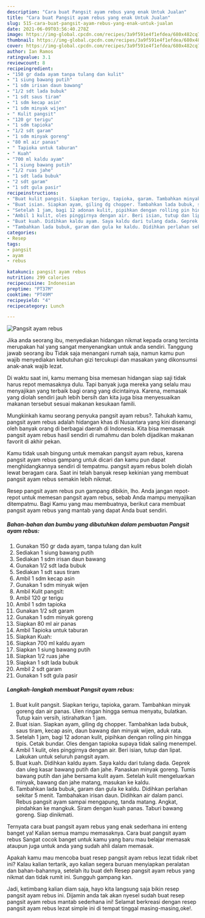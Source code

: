 ```yaml
---
description: "Cara buat Pangsit ayam rebus yang enak Untuk Jualan"
title: "Cara buat Pangsit ayam rebus yang enak Untuk Jualan"
slug: 515-cara-buat-pangsit-ayam-rebus-yang-enak-untuk-jualan
date: 2021-06-09T03:56:40.278Z
image: https://img-global.cpcdn.com/recipes/3a9f591e4f1efdea/680x482cq70/pangsit-ayam-rebus-foto-resep-utama.jpg
thumbnail: https://img-global.cpcdn.com/recipes/3a9f591e4f1efdea/680x482cq70/pangsit-ayam-rebus-foto-resep-utama.jpg
cover: https://img-global.cpcdn.com/recipes/3a9f591e4f1efdea/680x482cq70/pangsit-ayam-rebus-foto-resep-utama.jpg
author: Ian Ramos
ratingvalue: 3.1
reviewcount: 8
recipeingredient:
- "150 gr dada ayam tanpa tulang dan kulit"
- "1 siung bawang putih"
- "1 sdm irisan daun bawang"
- "1/2 sdt lada bubuk"
- "1 sdt saus tiram"
- "1 sdm kecap asin"
- "1 sdm minyak wijen"
- " Kulit pangsit"
- "120 gr terigu"
- "1 sdm tapioka"
- "1/2 sdt garam"
- "1 sdm minyak goreng"
- "80 ml air panas"
- " Tapioka untuk taburan"
- " Kuah"
- "700 ml kaldu ayam"
- "1 siung bawang putih"
- "1/2 ruas jahe"
- "1 sdt lada bubuk"
- "2 sdt garam"
- "1 sdt gula pasir"
recipeinstructions:
- "Buat kulit pangsit. Siapkan terigu, tapioka, garam. Tambahkan minyak goreng dan air panas. Ulen ringan hingga semua menyatu, bulatkan. Tutup kain versih, istirahatkan 1 jam."
- "Buat isian. Siapkan ayam, giling dg chopper. Tambahkan lada bubuk, saus tiram, kecap asin, daun bawang dan minyak wijen, aduk rata."
- "Setelah 1 jam, bagi 12 adonan kulit, pipihkan dengan rolling pin hingga tipis. Cetak bundar. Oles dengan tapioka supaya tidak saling menempel."
- "Ambil 1 kulit, oles pinggirnya dengan air. Beri isian, tutup dan lipat. Lakukan untuk seluruh pangsit ayam."
- "Buat kuah. Didihkan kaldu ayam. Saya kaldu dari tulang dada. Geprek dan uleg kasar bawang putih dan jahe. Panaskan minyak goreng. Tumis bawang putih dan jahe bersama kulit ayam. Setelah kulit mengeluarkan minyak, bawang dan jahe matang, masukan ke kaldu."
- "Tambahkan lada bubuk, garam dan gula ke kaldu. Didihkan perlahan sekitar 5 menit. Tambahakan irisan daun. Didihkan air dalam panci. Rebus pangsit ayam sampai mengapung, tanda matang. Angkat, pindahkan ke mangkuk. Siram dengan kuah panas. Taburi bawang goreng. Siap dinikmati."
categories:
- Resep
tags:
- pangsit
- ayam
- rebus

katakunci: pangsit ayam rebus 
nutrition: 299 calories
recipecuisine: Indonesian
preptime: "PT37M"
cooktime: "PT49M"
recipeyield: "4"
recipecategory: Lunch

---
```



![Pangsit ayam rebus](https://img-global.cpcdn.com/recipes/3a9f591e4f1efdea/680x482cq70/pangsit-ayam-rebus-foto-resep-utama.jpg)

Jika anda seorang ibu, menyediakan hidangan nikmat kepada orang tercinta merupakan hal yang sangat menyenangkan untuk anda sendiri. Tanggung jawab seorang ibu Tidak saja menangani rumah saja, namun kamu pun wajib menyediakan kebutuhan gizi tercukupi dan masakan yang dikonsumsi anak-anak wajib lezat.

Di waktu  saat ini, kamu memang bisa memesan hidangan siap saji tidak harus repot memasaknya dulu. Tapi banyak juga mereka yang selalu mau menyajikan yang terbaik bagi orang yang dicintainya. Karena, memasak yang diolah sendiri jauh lebih bersih dan kita juga bisa menyesuaikan makanan tersebut sesuai makanan kesukaan famili. 



Mungkinkah kamu seorang penyuka pangsit ayam rebus?. Tahukah kamu, pangsit ayam rebus adalah hidangan khas di Nusantara yang kini disenangi oleh banyak orang di berbagai daerah di Indonesia. Kita bisa memasak pangsit ayam rebus hasil sendiri di rumahmu dan boleh dijadikan makanan favorit di akhir pekan.

Kamu tidak usah bingung untuk memakan pangsit ayam rebus, karena pangsit ayam rebus gampang untuk dicari dan kamu pun dapat menghidangkannya sendiri di tempatmu. pangsit ayam rebus boleh diolah lewat beragam cara. Saat ini telah banyak resep kekinian yang membuat pangsit ayam rebus semakin lebih nikmat.

Resep pangsit ayam rebus pun gampang dibikin, lho. Anda jangan repot-repot untuk memesan pangsit ayam rebus, sebab Anda mampu menyajikan ditempatmu. Bagi Kamu yang mau membuatnya, berikut cara membuat pangsit ayam rebus yang mantab yang dapat Anda buat sendiri.

<!--inarticleads1-->

##### Bahan-bahan dan bumbu yang dibutuhkan dalam pembuatan Pangsit ayam rebus:

1. Gunakan 150 gr dada ayam, tanpa tulang dan kulit
1. Sediakan 1 siung bawang putih
1. Sediakan 1 sdm irisan daun bawang
1. Gunakan 1/2 sdt lada bubuk
1. Sediakan 1 sdt saus tiram
1. Ambil 1 sdm kecap asin
1. Gunakan 1 sdm minyak wijen
1. Ambil  Kulit pangsit:
1. Ambil 120 gr terigu
1. Ambil 1 sdm tapioka
1. Gunakan 1/2 sdt garam
1. Gunakan 1 sdm minyak goreng
1. Siapkan 80 ml air panas
1. Ambil  Tapioka untuk taburan
1. Siapkan  Kuah:
1. Siapkan 700 ml kaldu ayam
1. Siapkan 1 siung bawang putih
1. Siapkan 1/2 ruas jahe
1. Siapkan 1 sdt lada bubuk
1. Ambil 2 sdt garam
1. Gunakan 1 sdt gula pasir




<!--inarticleads2-->

##### Langkah-langkah membuat Pangsit ayam rebus:

1. Buat kulit pangsit. Siapkan terigu, tapioka, garam. Tambahkan minyak goreng dan air panas. Ulen ringan hingga semua menyatu, bulatkan. Tutup kain versih, istirahatkan 1 jam.
1. Buat isian. Siapkan ayam, giling dg chopper. Tambahkan lada bubuk, saus tiram, kecap asin, daun bawang dan minyak wijen, aduk rata.
1. Setelah 1 jam, bagi 12 adonan kulit, pipihkan dengan rolling pin hingga tipis. Cetak bundar. Oles dengan tapioka supaya tidak saling menempel.
1. Ambil 1 kulit, oles pinggirnya dengan air. Beri isian, tutup dan lipat. Lakukan untuk seluruh pangsit ayam.
1. Buat kuah. Didihkan kaldu ayam. Saya kaldu dari tulang dada. Geprek dan uleg kasar bawang putih dan jahe. Panaskan minyak goreng. Tumis bawang putih dan jahe bersama kulit ayam. Setelah kulit mengeluarkan minyak, bawang dan jahe matang, masukan ke kaldu.
1. Tambahkan lada bubuk, garam dan gula ke kaldu. Didihkan perlahan sekitar 5 menit. Tambahakan irisan daun. Didihkan air dalam panci. Rebus pangsit ayam sampai mengapung, tanda matang. Angkat, pindahkan ke mangkuk. Siram dengan kuah panas. Taburi bawang goreng. Siap dinikmati.




Ternyata cara buat pangsit ayam rebus yang enak sederhana ini enteng banget ya! Kalian semua mampu memasaknya. Cara buat pangsit ayam rebus Sangat cocok banget untuk kamu yang baru mau belajar memasak ataupun juga untuk anda yang sudah ahli dalam memasak.

Apakah kamu mau mencoba buat resep pangsit ayam rebus lezat tidak ribet ini? Kalau kalian tertarik, ayo kalian segera buruan menyiapkan peralatan dan bahan-bahannya, setelah itu buat deh Resep pangsit ayam rebus yang nikmat dan tidak rumit ini. Sungguh gampang kan. 

Jadi, ketimbang kalian diam saja, hayo kita langsung saja bikin resep pangsit ayam rebus ini. Dijamin anda tak akan nyesel sudah buat resep pangsit ayam rebus mantab sederhana ini! Selamat berkreasi dengan resep pangsit ayam rebus lezat simple ini di tempat tinggal masing-masing,oke!.

